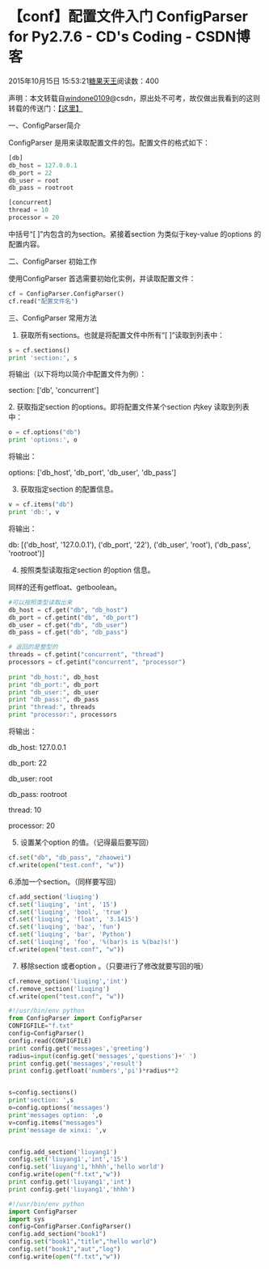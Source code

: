 # 【conf】配置文件入门 ConfigParser for Py2.7.6 - CD's Coding - CSDN博客





2015年10月15日 15:53:21[糖果天王](https://me.csdn.net/okcd00)阅读数：400








声明：本文转载自[windone0109](http://my.csdn.net/windone0109)@csdn，原出处不可考，故仅做出我看到的这则转载的传送门：[【这里】](http://blog.csdn.net/windone0109/article/details/10550383)




一、ConfigParser简介

ConfigParser 是用来读取配置文件的包。配置文件的格式如下：



```python
[db]
db_host = 127.0.0.1
db_port = 22
db_user = root
db_pass = rootroot

[concurrent]
thread = 10
processor = 20
```


中括号“[ ]”内包含的为section。紧接着section 为类似于key-value 的options 的配置内容。

二、ConfigParser 初始工作


使用ConfigParser 首选需要初始化实例，并读取配置文件：




```python
cf = ConfigParser.ConfigParser()
cf.read("配置文件名")
```


三、ConfigParser 常用方法

1. 获取所有sections。也就是将配置文件中所有“[ ]”读取到列表中：




```python
s = cf.sections()
print 'section:', s
```
将输出（以下将均以简介中配置文件为例）：

section: ['db', 'concurrent']


2. 获取指定section 的options。即将配置文件某个section 内key 读取到列表中：



```python
o = cf.options("db")
print 'options:', o
```
将输出：

options: ['db_host', 'db_port', 'db_user', 'db_pass']


3. 获取指定section 的配置信息。



```python
v = cf.items("db")
print 'db:', v
```
将输出：

db: [('db_host', '127.0.0.1'), ('db_port', '22'), ('db_user', 'root'), ('db_pass', 'rootroot')]


4. 按照类型读取指定section 的option 信息。

同样的还有getfloat、getboolean。




```python
#可以按照类型读取出来
db_host = cf.get("db", "db_host")
db_port = cf.getint("db", "db_port")
db_user = cf.get("db", "db_user")
db_pass = cf.get("db", "db_pass")

# 返回的是整型的
threads = cf.getint("concurrent", "thread")
processors = cf.getint("concurrent", "processor")
 
print "db_host:", db_host
print "db_port:", db_port
print "db_user:", db_user
print "db_pass:", db_pass
print "thread:", threads
print "processor:", processors
```

将输出：

db_host: 127.0.0.1

db_port: 22

db_user: root

db_pass: rootroot

thread: 10

processor: 20


5. 设置某个option 的值。（记得最后要写回）




```python
cf.set("db", "db_pass", "zhaowei")
cf.write(open("test.conf", "w"))
```

6.添加一个section。（同样要写回）




```python
cf.add_section('liuqing')
cf.set('liuqing', 'int', '15')
cf.set('liuqing', 'bool', 'true')
cf.set('liuqing', 'float', '3.1415')
cf.set('liuqing', 'baz', 'fun')
cf.set('liuqing', 'bar', 'Python')
cf.set('liuqing', 'foo', '%(bar)s is %(baz)s!')
cf.write(open("test.conf", "w"))
```

7. 移除section 或者option 。（只要进行了修改就要写回的哦）



```python
cf.remove_option('liuqing','int')
cf.remove_section('liuqing')
cf.write(open("test.conf", "w"))
```




```python
#!/usr/bin/env python
from ConfigParser import ConfigParser
CONFIGFILE="f.txt"
config=ConfigParser()
config.read(CONFIGFILE)
print config.get('messages','greeting')
radius=input(config.get('messages','questions')+' ')
print config.get('messages','result')
print config.getfloat('numbers','pi')*radius**2


s=config.sections()
print'section: ',s
o=config.options('messages')
print'messages option: ',o
v=config.items("messages")
print'message de xinxi: ',v


config.add_section('liuyang1')
config.set('liuyang1','int','15')
config.set('liuyang'1,'hhhh','hello world')
config.write(open("f.txt","w"))
print config.get('liuyang1','int')
print config.get('liuyang1','hhhh')
```


```python
#!/usr/bin/env python
import ConfigParser
import sys
config=ConfigParser.ConfigParser()
config.add_section("book1")
config.set("book1","title","hello world")
config.set("book1","aut","log")
config.write(open("f.txt","w"))
```







